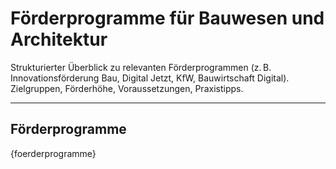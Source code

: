 # Förderprogramme für Bauwesen und Architektur

Strukturierter Überblick zu relevanten Förderprogrammen (z. B. Innovationsförderung Bau, Digital Jetzt, KfW, Bauwirtschaft Digital). Zielgruppen, Förderhöhe, Voraussetzungen, Praxistipps.

---

## Förderprogramme

{foerderprogramme}